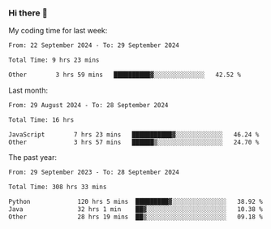 ### Hi there 👋

My coding time for last week:

<!--START_SECTION:week-->

```txt
From: 22 September 2024 - To: 29 September 2024

Total Time: 9 hrs 23 mins

Other        3 hrs 59 mins   ██████████▓░░░░░░░░░░░░░░   42.52 %
```

<!--END_SECTION:week-->

Last month:

<!--START_SECTION:month-->

```txt
From: 29 August 2024 - To: 28 September 2024

Total Time: 16 hrs

JavaScript        7 hrs 23 mins   ███████████▓░░░░░░░░░░░░░   46.24 %
Other             3 hrs 57 mins   ██████▒░░░░░░░░░░░░░░░░░░   24.70 %
```

<!--END_SECTION:month-->

The past year:

<!--START_SECTION:year-->

```txt
From: 29 September 2023 - To: 28 September 2024

Total Time: 308 hrs 33 mins

Python             120 hrs 5 mins  █████████▓░░░░░░░░░░░░░░░   38.92 %
Java               32 hrs 1 min    ██▓░░░░░░░░░░░░░░░░░░░░░░   10.38 %
Other              28 hrs 19 mins  ██▒░░░░░░░░░░░░░░░░░░░░░░   09.18 %
```

<!--END_SECTION:year-->
